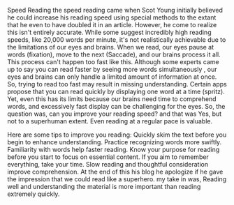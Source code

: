 Speed Reading 
the speed reading came when Scot Young initially believed he could  increase his reading speed using special methods to the extant that he even to have doubled it in an article. However, he come to realize this isn't entirely accurate. While some suggest incredibly high reading speeds, like 20,000 words per minute, it's not realistically achievable due to the limitations of our eyes and brains. When we read, our eyes pause at words (fixation), move to the next (Saccade), and our brains process it all. This process can't happen too fast like this. Although some experts came up to say you can read faster by seeing more words simultaneously , our eyes and brains can only handle a limited amount of information at once. So, trying to read too fast may result in missing understanding. Certain apps propose that you can read quickly by displaying one word at a time (spritz). Yet, even this has its limits because our brains need time to comprehend words, and excessively fast display can be challenging for the eyes. So, the question was, can you improve your reading speed? and that was Yes, but not to a superhuman extent. Even reading at a regular pace is valuable. 

Here are some tips to improve you reading:
Quickly skim the text before you begin to enhance understanding.
Practice recognizing words more swiftly. Familiarity with words help faster reading.
Know your purpose for reading before you start to focus on essential content.
If you aim to remember everything, take your time. Slow reading and thoughtful consideration improve comprehension.
At the end of this his blog he apologize if he gave the impression that we could read like a superhero. my take in was, Reading well and understanding the material is more important than reading extremely quickly.





